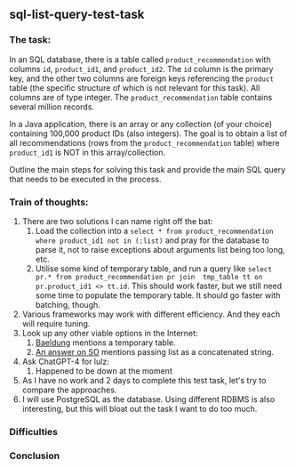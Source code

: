 ## sql-list-query-test-task

### The task:
 In an SQL database, there is a table called `product_recommendation` with columns `id`, `product_id1`, 
 and `product_id2`.
 The `id` column is the primary key, and the other two columns are foreign keys referencing the `product` table
 (the specific structure of which is not relevant for this task). All columns are of type integer.
 The `product_recommendation` table contains several million records.

 In a Java application, there is an array or any collection (of your choice) containing 100,000 product IDs
 (also integers). The goal is to obtain a list of all recommendations (rows from the `product_recommendation` table)
 where `product_id1` is NOT in this array/collection.

 Outline the main steps for solving this task and provide the main SQL query that needs to be executed in the process.

### Train of thoughts:

1. There are two solutions I can name right off the bat: 
   1. Load the collection into a `select * from product_recommendation where product_id1 not in (:list)` and 
      pray for the database to parse it, not to raise exceptions about arguments list being too long, etc.
   2. Utilise some kind of temporary table, and run a query like `select pr.* from product_recommendation pr join 
      tmp_table tt on pr.product_id1 <> tt.id`. This should work faster, but we still need some time to populate 
      the temporary table. It should go faster with batching, though.
2. Various frameworks may work with different efficiency. And they each will require tuning. 
3. Look up any other viable options in the Internet:
   1. [Baeldung](https://www.baeldung.com/spring-jdbctemplate-in-list) mentions a temporary table.
   2. [An answer on SO](https://stackoverflow.com/a/32561721/7643283) mentions passing list as a concatenated string. 
4. Ask ChatGPT-4 for lulz: 
    1. Happened to be down at the moment
5. As I have no work and 2 days to complete this test task, let's try to compare the approaches.
6. I will use PostgreSQL as the database. Using different RDBMS is also interesting, but this will bloat out 
   the task I want to do too much.

### Difficulties

### Conclusion